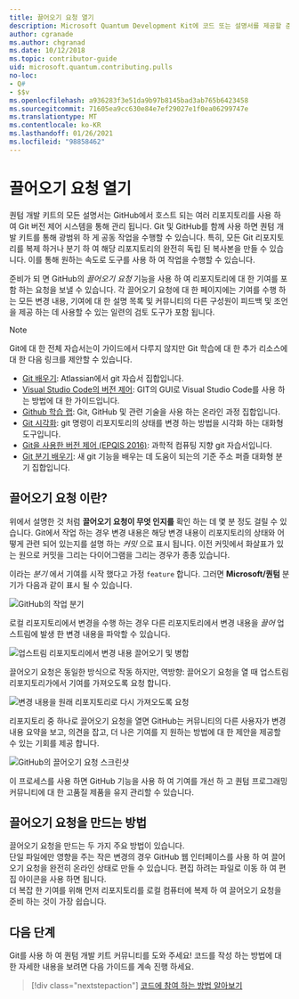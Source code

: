 ```yaml
---
title: 끌어오기 요청 열기
description: Microsoft Quantum Development Kit에 코드 또는 설명서를 제공할 준비가 되 면 GitHub 끌어오기 요청을 제출 하는 방법에 대해 알아봅니다.
author: cgranade
ms.author: chgranad
ms.date: 10/12/2018
ms.topic: contributor-guide
uid: microsoft.quantum.contributing.pulls
no-loc:
- Q#
- $$v
ms.openlocfilehash: a936283f3e51da9b97b8145bad3ab765b6423458
ms.sourcegitcommit: 71605ea9cc630e84e7ef29027e1f0ea06299747e
ms.translationtype: MT
ms.contentlocale: ko-KR
ms.lasthandoff: 01/26/2021
ms.locfileid: "98858462"
---
```

# <a name="opening-pull-requests"></a>끌어오기 요청 열기 #

퀀텀 개발 키트의 모든 설명서는 GitHub에서 호스트 되는 여러 리포지토리를 사용 하 여 Git 버전 제어 시스템을 통해 관리 됩니다.
Git 및 GitHub를 함께 사용 하면 퀀텀 개발 키트를 통해 광범위 하 게 공동 작업을 수행할 수 있습니다.
특히, 모든 Git 리포지토리를 복제 하거나 분기 하 여 해당 리포지토리의 완전히 독립 된 복사본을 만들 수 있습니다.
이를 통해 원하는 속도로 도구를 사용 하 여 작업을 수행할 수 있습니다.

준비가 되 면 GitHub의 _끌어오기 요청_ 기능을 사용 하 여 리포지토리에 대 한 기여를 포함 하는 요청을 보낼 수 있습니다.
각 끌어오기 요청에 대 한 페이지에는 기여를 수행 하는 모든 변경 내용, 기여에 대 한 설명 목록 및 커뮤니티의 다른 구성원이 피드백 및 조언을 제공 하는 데 사용할 수 있는 일련의 검토 도구가 포함 됩니다.

> [!NOTE]
> Git에 대 한 전체 자습서는이 가이드에서 다루지 않지만 Git 학습에 대 한 추가 리소스에 대 한 다음 링크를 제안할 수 있습니다.
>
> - [Git 배우기](https://www.atlassian.com/git): Atlassian에서 git 자습서 집합입니다.
> - [Visual Studio Code의 버전 제어](https://code.visualstudio.com/docs/editor/versioncontrol): GIT의 GUI로 Visual Studio Code를 사용 하는 방법에 대 한 가이드입니다.
> - [Github 학습 랩](https://lab.github.com/): Git, GitHub 및 관련 기술을 사용 하는 온라인 과정 집합입니다.
> - [Git 시각화](https://git-school.github.io/visualizing-git/): git 명령이 리포지토리의 상태를 변경 하는 방법을 시각화 하는 대화형 도구입니다.
> - [Git을 사용한 버전 제어 (EPQIS 2016)](https://nbviewer.jupyter.org/github/QuinnPhys/PythonWorkshop-science/blob/master/lecture-1-scicomp-tools-part1.ipynb#Version-Control-with-Git-(50-Minutes)): 과학적 컴퓨팅 지향 git 자습서입니다.
> - [Git 분기 배우기](https://learngitbranching.js.org/): 새 git 기능을 배우는 데 도움이 되는의 기준 주소 퍼즐 대화형 분기 집합입니다.

## <a name="what-is-a-pull-request"></a>끌어오기 요청 이란? ##

위에서 설명한 것 처럼 **끌어오기 요청이 무엇 인지를** 확인 하는 데 몇 분 정도 걸릴 수 있습니다.
Git에서 작업 하는 경우 변경 내용은 해당 변경 내용이 리포지토리의 상태와 어떻게 관련 되어 있는지를 설명 하는 _커밋_ 으로 표시 됩니다.
이전 커밋에서 화살표가 있는 원으로 커밋을 그리는 다이어그램을 그리는 경우가 종종 있습니다.

이라는 _분기_ 에서 기여를 시작 했다고 가정 `feature` 합니다.
그러면 **Microsoft/퀀텀** 분기가 다음과 같이 표시 될 수 있습니다.

![GitHub의 작업 분기](~/media/git-workflow-step0.png)

로컬 리포지토리에서 변경을 수행 하는 경우 다른 리포지토리에서 변경 내용을 _끌어_ 업스트림에 발생 한 변경 내용을 파악할 수 있습니다.

![업스트림 리포지토리에서 변경 내용 끌어오기 및 병합](~/media/git-workflow-step1.png)

끌어오기 요청은 동일한 방식으로 작동 하지만, 역방향: 끌어오기 요청을 열 때 업스트림 리포지토리가에서 기여를 가져오도록 요청 합니다.

![변경 내용을 원래 리포지토리로 다시 가져오도록 요청](~/media/git-workflow-step2.png)

리포지토리 중 하나로 끌어오기 요청을 열면 GitHub는 커뮤니티의 다른 사용자가 변경 내용 요약을 보고, 의견을 잡고, 더 나은 기여를 지 원하는 방법에 대 한 제안을 제공할 수 있는 기회를 제공 합니다.

![GitHub의 끌어오기 요청 스크린샷](~/media/pull-request-header.png)

이 프로세스를 사용 하면 GitHub 기능을 사용 하 여 기여를 개선 하 고 퀀텀 프로그래밍 커뮤니티에 대 한 고품질 제품을 유지 관리할 수 있습니다.

## <a name="how-to-make-a-pull-request"></a>끌어오기 요청을 만드는 방법 ##

끌어오기 요청을 만드는 두 가지 주요 방법이 있습니다.  
단일 파일에만 영향을 주는 작은 변경의 경우 GitHub 웹 인터페이스를 사용 하 여 끌어오기 요청을 완전히 온라인 상태로 만들 수 있습니다. 편집 하려는 파일로 이동 하 여 편집 아이콘을 사용 하면 됩니다.  
더 복잡 한 기여를 위해 먼저 리포지토리를 로컬 컴퓨터에 복제 하 여 끌어오기 요청을 준비 하는 것이 가장 쉽습니다.

<!--
### Using the Web Interface ###

**TODO**

### Command-Line and GitHub Flow ###

Most of the time, it's easier to prepare a pull request on your own computer; that makes it easier to work incrementally, and to test your changes.
If you haven't already done so, the first step is to _fork_ the repository that you'd like to contribute to.
Forking makes a complete clone of the original repository, but under your GitHub account instead of under [Microsoft](http://github.com/Microsoft/) or [MicrosoftDocs](http://github.com/MicrosoftDocs/).
This way, you can edit your personal fork to your heart's content before making a pull request for your work.

**TODO: pick up here**

## Code Review and Etiquette ##

**TODO: PR ettiquette, reviews, etc.**

-->

## <a name="next-steps"></a>다음 단계 ##

Git를 사용 하 여 퀀텀 개발 키트 커뮤니티를 도와 주세요!
코드를 작성 하는 방법에 대 한 자세한 내용을 보려면 다음 가이드를 계속 진행 하세요.

> [!div class="nextstepaction"]
> [코드에 참여 하는 방법 알아보기](xref:microsoft.quantum.contributing.code)
